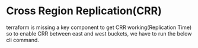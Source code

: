 # Cross Region Replication(CRR)

terraform is missing a key component to get CRR working(Replication Time) so to enable CRR between east and west buckets, we have to run the below cli command.

